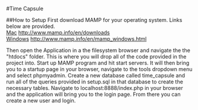 #Time Capsule

##How to Setup
First download MAMP for your operating system. Links below are provided.
</br>
<a href="http://www.mamp.info/en/downloads/">Mac</a>
http://www.mamp.info/en/downloads
</br>
<a href="http://www.mamp.info/en/mamp_windows.html">Windows</a>
http://www.mamp.info/en/mamp_windows.html
</br>

Then open the Application in a the filesystem browser and navigate the the "htdocs" folder.
This is where you will drop all of the code provided in the project into. 
Start up MAMP program and hit start servers.
It will then bring you to a startup page in your browser, navigate to the tools dropdown menu
and select phpmyadmin. Create a new database called time_capsule and run all of the queries
provided in setup.sql in that database to create the necessary tables. 
Navigate to localhost:8888/index.php in your browser and the application will bring you 
to the login page. From there you can create a new user and login.